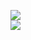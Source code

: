 [![](https://img.shields.io/badge/Made%20With-Github%20Spray-lightgrey.svg?style=for-the-badge&logo=github)](https://github.com/Annihil/github-spray#29200)  
[![](https://i.imgur.com/2DrTn0Z.gif)](https://github.com/Annihil/github-spray)